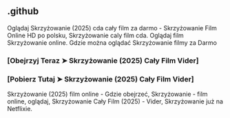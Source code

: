 ## .github

Oglądaj Skrzyżowanie (2025) cda cały film za darmo - Skrzyżowanie Film Online HD po polsku, Skrzyżowanie caly film cda. Oglądaj film Skrzyżowanie online. Gdzie można oglądać Skrzyżowanie filmy za Darmo

### [Obejrzyj Teraz ➤ Skrzyżowanie (2025) Cały Film Vider]

### [Pobierz Tutaj ➤ Skrzyżowanie (2025) Cały Film Vider]

Skrzyżowanie (2025) film online - Gdzie obejrzeć, Skrzyżowanie - film online, oglądaj, Skrzyżowanie Cały Film (2025) - Vider, Skrzyżowanie już na Netflixie.
